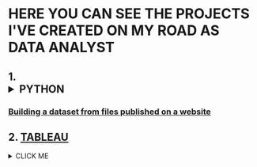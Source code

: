 # HERE YOU CAN SEE THE PROJECTS I'VE CREATED  ON MY ROAD AS DATA ANALYST

## 1. <details><summary>PYTHON</summary>
<p>

### [Building a dataset from files published on a website](https://github.com/lilqasr/Projects/tree/main/Projects_list/Python/Building%20dataset%20from%20website)
   
</p>
</details>



## 2. [TABLEAU](https://public.tableau.com/app/profile/lilqasr88)


<details><summary>CLICK ME</summary>
<p>

#### We can hide anything, even code!

```ruby
   puts "Hello World"
```

</p>
</details>


